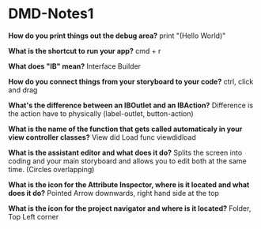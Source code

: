 # DMD-Notes1

**How do you print things out the debug area?**
print "(Hello World)"

**What is the shortcut to run your app?**
cmd + r

**What does "IB" mean?**
Interface Builder

**How do you connect things from your storyboard to your code?**
ctrl, click and drag

**What's the difference between an IBOutlet and an IBAction?**
Difference is the action have to physically (label-outlet, button-action)

**What is the name of the function that gets called automaticaly in your view controller classes?**
View did Load func viewdidload

**What is the assistant editor and what does it do?**
Splits the screen into coding and your main storyboard and allows you to edit both at the same time. (Circles overlapping)

**What is the icon for the Attribute Inspector, where is it located and what does it do?**
Pointed Arrow downwards, right hand side at the top

**What is the icon for the project navigator and where is it located?**
Folder, Top Left corner

